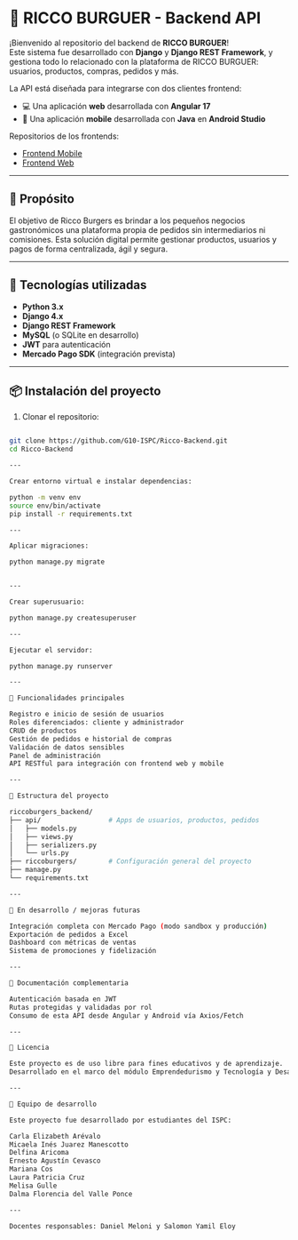 # 🍔 RICCO BURGUER - Backend API

¡Bienvenido al repositorio del backend de **RICCO BURGUER**!  
Este sistema fue desarrollado con **Django** y **Django REST Framework**, y gestiona todo lo relacionado con la plataforma de RICCO BURGUER: usuarios, productos, compras, pedidos y más.

La API está diseñada para integrarse con dos clientes frontend:

- 💻 Una aplicación **web** desarrollada con **Angular 17**
- 📱 Una aplicación **mobile** desarrollada con **Java** en **Android Studio**

Repositorios de los frontends:

- [Frontend Mobile](https://github.com/G10-ISPC/Frontend-Mobile)
- [Frontend Web](https://github.com/G10-ISPC/Frontend-Web)

---

## 🎯 Propósito

El objetivo de Ricco Burgers es brindar a los pequeños negocios gastronómicos una plataforma propia de pedidos sin intermediarios ni comisiones. Esta solución digital permite gestionar productos, usuarios y pagos de forma centralizada, ágil y segura.

---

## 🚀 Tecnologías utilizadas

- **Python 3.x**
- **Django 4.x**
- **Django REST Framework**
- **MySQL** (o SQLite en desarrollo)
- **JWT** para autenticación
- **Mercado Pago SDK** (integración prevista)

---

## 📦 Instalación del proyecto

1. Clonar el repositorio:
```bash

git clone https://github.com/G10-ISPC/Ricco-Backend.git
cd Ricco-Backend

---

Crear entorno virtual e instalar dependencias:

python -m venv env
source env/bin/activate
pip install -r requirements.txt

---

Aplicar migraciones:

python manage.py migrate


---

Crear superusuario:

python manage.py createsuperuser

---

Ejecutar el servidor:

python manage.py runserver

---

🔐 Funcionalidades principales

Registro e inicio de sesión de usuarios
Roles diferenciados: cliente y administrador
CRUD de productos
Gestión de pedidos e historial de compras
Validación de datos sensibles
Panel de administración
API RESTful para integración con frontend web y mobile

---

📂 Estructura del proyecto

riccoburgers_backend/
├── api/                 # Apps de usuarios, productos, pedidos
│   ├── models.py
│   ├── views.py
│   ├── serializers.py
│   └── urls.py
├── riccoburgers/        # Configuración general del proyecto
├── manage.py
└── requirements.txt

---

📌 En desarrollo / mejoras futuras

Integración completa con Mercado Pago (modo sandbox y producción)
Exportación de pedidos a Excel
Dashboard con métricas de ventas
Sistema de promociones y fidelización

---

📘 Documentación complementaria

Autenticación basada en JWT
Rutas protegidas y validadas por rol
Consumo de esta API desde Angular y Android vía Axios/Fetch

---

📝 Licencia

Este proyecto es de uso libre para fines educativos y de aprendizaje.
Desarrollado en el marco del módulo Emprendedurismo y Tecnología y Desarrollo (ISPC – 2025).

---

🙌 Equipo de desarrollo

Este proyecto fue desarrollado por estudiantes del ISPC:

Carla Elizabeth Arévalo
Micaela Inés Juarez Manescotto
Delfina Aricoma
Ernesto Agustín Cevasco
Mariana Cos
Laura Patricia Cruz
Melisa Gulle
Dalma Florencia del Valle Ponce

---

Docentes responsables: Daniel Meloni y Salomon Yamil Eloy
